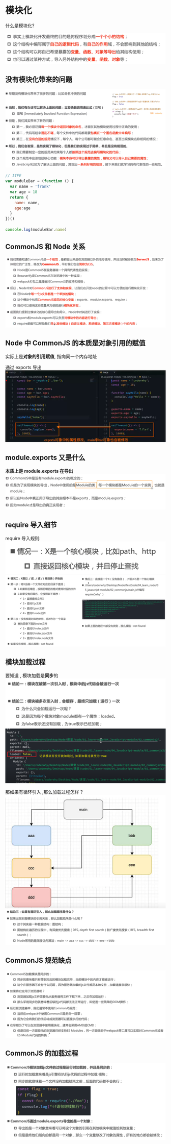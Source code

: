 # 模块化
什么是模块化?

![图片](../.vuepress/public/images/mk1.png)


## 没有模块化带来的问题
![图片](../.vuepress/public/images/guifan1.png)
```js
// IIFE
var moduleBar = (function () {
  var name = 'frank'
  var age = 18
  return {
    name: name,
    age:age
  }
})()

console.log(moduleBar.name)
```
## CommonJS 和 Node 关系
![图片](../.vuepress/public/images/guifan2.png)
## Node 中 CommonJS 的本质是对象引用的赋值
实际上是**对象的引用赋值**, 指向同一个内存地址

通过 exports 导出
![图片](../.vuepress/public/images/benzhi1.png)

## module.exports 又是什么
**本质上是 module.exports 在导出**
![图片](../.vuepress/public/images/benzhi2.png)
## require 导入细节
require 导入规则:
![图片](../.vuepress/public/images/req01.png)
![图片](../.vuepress/public/images/req02.png)

## 模块加载过程
要知道 , 模块加载是**同步**的
![图片](../.vuepress/public/images/req03.png)
![图片](../.vuepress/public/images/req3.png)

那如果有循环引入 ,那么加载过程怎样 ?
![图片](../.vuepress/public/images/tu1.png)
![图片](../.vuepress/public/images/tu2.png)
## CommonJS 规范缺点
![图片](../.vuepress/public/images/cjquedian1.png)
## CommonJS 的加载过程
![图片](../.vuepress/public/images/cmj1.png)










































<!-- ## -------------------------------
## Node 中模块的分类
* **内置模块** (例如:fs, path , http 等)
* **自定义模块** (用户创建的每个 .js 文件, 都是自定义模块)
* **第三方模块** (有第三方开发出来的模块, 使用前需要先下载)

### 加载模块
**require()** 方法, 可以加载需要的 内置模块, 用户自定义模块, 第三方模块 等

```js
// 加载内置模块
const fs = require('fs')

// 加载用户的自定义模块
const custom  =require('./custom.js')

// 加载第三方模块
const moment = require('moment')
```

**注意** : 使用 require() 方法加载模块时, 会执行被夹在模块中的代码
### 使用 require() 方法注意点
在使用 require() 加载用户自定义模块期间, **可以省略 .js 的后缀名**

## 模块作用域

在自定义模块中定义的**变量, 方法**等成员, **只能在当前模块内访问**, 这种**模块级别的访问限制**, 叫做模块作用域

作用 : 防止全局变量的污染

### module 对象
每个 .js 自定义模块中都有一个 module 对象, 它里面**存储了和当前模块有关的信息**

![图片](../.vuepress/public/images/module1.png)
### module.exports 对象
在自定义模块中, 可以使用 module.exports 对象, 将模块内的成员共享出去, 供外界使用

外界使用 **require() 方法**导入自定义模块, 得到的就是 module.export 所指的那个对象, 默认 `module.export = {}`

#### 向外共享模块作用域中的成员
main.js
```js
// 一个自定义模块, 默认情况下, module.exports = {}

const age = 20 
module.exports.username = '张三'

module.exports.sayHello = function (){
  console.log('Hello!')
}

module.exports.age = age
```

```js
const m = require('./m.js')

console.log(m)  // { username:'张三', sayHello:[Function], age:20 }
```
#### 向外共享时的注意点
永远以 module.exports 指向的对象为准
![图片](../.vuepress/public/images/module2.png)

### exports 对象
**默认情况下, exports 和 module.exports 指向的是同一个对象**。 最终共享的结果, 还是以 module.exports 指向的独显过为准

```js
console.log(module.exports === exports)  // true
```
![图片](../.vuepress/public/images/module3.png)
### exports 和 module.exports 使用误区
时刻要记住, require() 模块时, *得到的永远是 **module.exports** 指向的对象*

**注意**: **不要**在同一个模块**同时**使用 exports 和 module.exports
![图片](../.vuepress/public/images/mod1.png)
时刻要记住, require() 模块时, *得到的永远是 **module.exports** 指向的对象*
![图片](../.vuepress/public/images/mod2.png)
时刻要记住, require() 模块时, *得到的永远是 **module.exports** 指向的对象*
![图片](../.vuepress/public/images/mod3.png)
时刻要记住, require() 模块时, *得到的永远是 **module.exports** 指向的对象*
![图片](../.vuepress/public/images/mod4.png)

## 模块化规范 CommonJS
Node.js 遵循了 CommonJS 模块化规范

规定: 
* 每个模块内部, **module 变量**代表当前模块
* module 变量是一个对象, 它的 exports 属性(即 **module.exports) 是对外的接口**
* 加载某个模块 , *其实就是加载该模块的 module.exports 属性*, **require () 方法用于加载模块**


## npm 与 包
## 安装包
安装指定的包
```shell
npm install 包的名字
# 简写
npm i 包的名字
```
### 安装指定版本
`npm install` 会自动安装最新的包, 通过 `@ 符号`指定具体的版本
### 卸载包
```shell
npm uninstall 包名字
```
### 语义化版本规范
总共有三位数字, 例如 2.24.0

代表的含义
* 第一位数字: **大版本**
* 第二位数字: **功能版本**
* 第三位数字: **Bug 修复版本**

**版本号提升规则**: 只要前面的版本号增长了,  则后面的版本号**归零**
## 包管理配置文件
**项目根目录中**的 package.json 文件, 用来记录与项目有关的一些配置文件

例如
* 项目的名称, 版本号, 描述 等
* 项目中用到了哪些包
* 哪些包只在开发期间会用到 devDependencies
* 哪些包在开发和部署(以及上线之后)都会用到 dependencies
### 创建 package.json 文件
```shell
npm init -y
```
### dependencies 节点
### devDependencies 节点
某些包**只在项目开发阶段会用到**, 在**项目上线之后不会用到**, 则放在 devDependencies 节点中

与之对应, 某些宝在开发和项目上线以后都需要用到, 则放到 dependencies 节点上

以下命令会记录到 devDependencies 节点中
```shell
npm i 包名 -D   (-D的顺序不重要)

# 上面命令式简写 , 等价于下面命令
npm install 包名 --save-dev
```
## 下载包速度慢的问题
默认从国外服务器尽心下载, 因此下包速度慢
### 切换 npm 的下包镜像源
下包的服务器地址
```shell
# 查看当前的下包镜像源
npm config get registry
# 将下包的镜像源切换到 淘宝镜像源
npm config set registry=https://registry.npm.taobao.org/
# 检查镜像源是否下载成功
npm config get registry
```
### nrm 切换下包服务器
为了更加方便切换报的镜像源
```shell
# 将 nrm 安装位全局可用的工具
npm i nrm -g
# 查看所有可用的镜像源
nrm ls
# 将下包的镜像源切换为 taobao
nrm use taobao
```
## 包的分类
### 项目包
项目包分为两类:
1. **开发依赖包** - (被记录到 devDependencies 节点的包, 只在开发期间会用到)
2. **核心依赖包** - (被记录到 dependencies 节点中的包,  在开发期间和项目上线之后都能用到)

```shell
npm i 包名 -D  # 开发依赖包(被记录到 devDependencies 节点)

npm i 包名     # 核心依赖包(被记录到 dependencies 节点)
```
### 全局包
在执行 npm install 命令, 提供了 `-g`, 则把包安装位**全局包**
```shell
npm i 包名 -g  # 全局安装

npm uninstall 包名 -g # 卸载全局安装的包
``` -->












